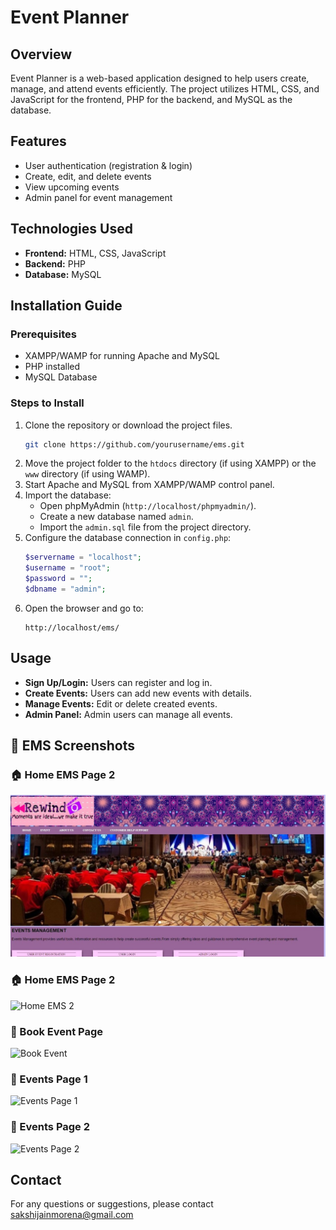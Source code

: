 # Event Planner

## Overview
Event Planner is a web-based application designed to help users create, manage, and attend events efficiently. The project utilizes HTML, CSS, and JavaScript for the frontend, PHP for the backend, and MySQL as the database.

## Features
- User authentication (registration & login)
- Create, edit, and delete events
- View upcoming events
- Admin panel for event management

## Technologies Used
- **Frontend:** HTML, CSS, JavaScript
- **Backend:** PHP
- **Database:** MySQL

## Installation Guide
### Prerequisites
- XAMPP/WAMP for running Apache and MySQL
- PHP installed
- MySQL Database

### Steps to Install
1. Clone the repository or download the project files.
   ```bash
   git clone https://github.com/yourusername/ems.git
   ```
2. Move the project folder to the `htdocs` directory (if using XAMPP) or the `www` directory (if using WAMP).
3. Start Apache and MySQL from XAMPP/WAMP control panel.
4. Import the database:
   - Open phpMyAdmin (`http://localhost/phpmyadmin/`).
   - Create a new database named `admin`.
   - Import the `admin.sql` file from the project directory.
5. Configure the database connection in `config.php`:
   ```php
   $servername = "localhost";
   $username = "root";
   $password = "";
   $dbname = "admin";
   ```
6. Open the browser and go to:
   ```
   http://localhost/ems/
   ```

## Usage
- **Sign Up/Login:** Users can register and log in.
- **Create Events:** Users can add new events with details.
- **Manage Events:** Edit or delete created events.
- **Admin Panel:** Admin users can manage all events.

 ## 📸 EMS Screenshots
 
### 🏠 Home EMS Page 2
![Home EMS](https://github.com/SAKSHIJAIN123-MCA/ems/blob/main/event%20management%20system/admin/image/homeems.jpg?raw=true)

### 🏠 Home EMS Page 2
![Home EMS 2](https://github.com/SAKSHIJAIN123-MCA/event%20management%20system/blob/main/admin/image/homeems2.jpg?raw=true)

### 📅 Book Event Page
![Book Event](admin/image/bookevent.jpg)

### 🎉 Events Page 1
![Events Page 1](https://github.com/SAKSHIJAIN123-MCA/event%20management%20system/blob/main/admin/image/events.jpg?raw=true)

### 🎉 Events Page 2
![Events Page 2](https://github.com/SAKSHIJAIN123-MCA/event%20management%20system/blob/main/admin/image/events2.jpg?raw=true)

## Contact
For any questions or suggestions, please contact sakshijainmorena@gmail.com


